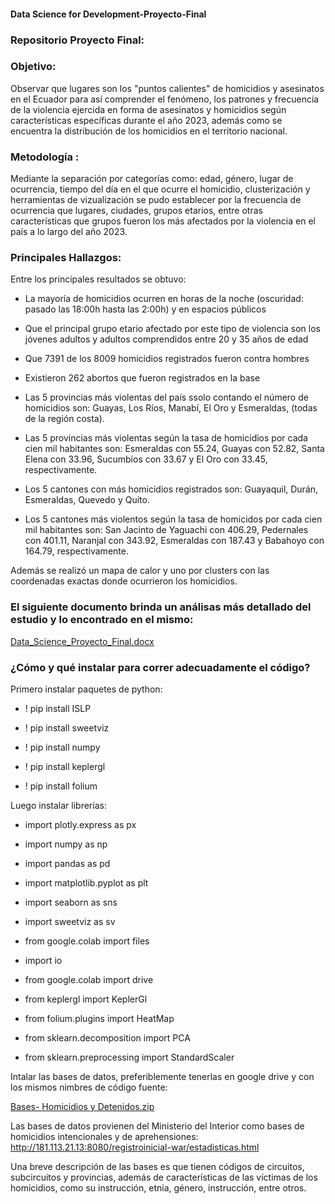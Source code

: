 #### Data Science for Development-Proyecto-Final

### Repositorio Proyecto Final:

### Objetivo:
Observar que lugares son los "puntos calientes" de homicidios y asesinatos en el Ecuador para así comprender el fenómeno, los patrones y frecuencia de la violencia ejercida en forma de asesinatos y homicidios según características específicas durante el año 2023, además como se encuentra la distribución de los homicidios en el territorio nacional. 

### Metodología :
Mediante la separación por categorías como: edad, género, lugar de ocurrencia, tiempo del día en el que ocurre el homicidio,  clusterización y herramientas de vizualización se pudo establecer por la frecuencia de ocurrencia que lugares, ciudades, grupos etarios, entre otras características que grupos fueron los más afectados por la violencia en el país a lo largo del año 2023.

### Principales Hallazgos:
Entre los principales resultados se obtuvo:

- La mayoría de homicidios ocurren en horas de la noche (oscuridad: pasado las 18:00h hasta las 2:00h) y en espacios públicos

- Que el principal grupo etario afectado por este tipo de violencia son los jóvenes adultos y adultos comprendidos entre 20 y 35 años de edad

- Que 7391 de los 8009 homicidios registrados fueron contra hombres

 - Existieron 262 abortos que fueron registrados en la base
 
 - Las 5 provincias más violentas del país ssolo contando el número de homicidios son: Guayas, Los Ríos, Manabí, El Oro y Esmeraldas, (todas de la región costa).

 - Las 5 provincias más violentas según la tasa de homicidios por cada cien mil habitantes son: Esmeraldas con 55.24, Guayas con 52.82, Santa Elena con 33.96, Sucumbíos con 33.67 y El Oro con 33.45, respectivamente.

 - Los 5 cantones con más homicidios registrados son: Guayaquil, Durán, Esmeraldas, Quevedo y Quito.

 - Los 5 cantones más violentos según la tasa de homicidos por cada cien mil habitantes son: San Jacinto de Yaguachi con 406.29, Pedernales con 401.11, Naranjal con 343.92, Esmeraldas con 187.43 y Babahoyo con 164.79, respectivamente.
 
 Además se realizó un mapa de calor y uno por clusters con las coordenadas exactas donde ocurrieron los homicidios.

 ### El siguiente documento brinda un análisas más detallado del estudio y lo encontrado en el mismo:
 
[Data_Science_Proyecto_Final.docx](https://github.com/KamiAvila/Data-Proyecto-Final/files/15284733/Data_Science_Proyecto_Final.docx)

### ¿Cómo y qué instalar para correr adecuadamente el código?

Primero instalar paquetes de python:

- ! pip install ISLP
  
- ! pip install sweetviz
  
- ! pip install numpy
  
- ! pip install keplergl
  
- ! pip install folium

Luego instalar librerías:

- import plotly.express as px

- import numpy as np

- import pandas as pd

- import matplotlib.pyplot as plt

- import seaborn as sns

- import sweetviz as sv

- from google.colab import files

- import io
  
- from google.colab import drive
  
- from keplergl import KeplerGl

- from folium.plugins import HeatMap

- from sklearn.decomposition import PCA

- from sklearn.preprocessing import StandardScaler

Intalar las bases de datos, preferiblemente tenerlas en google drive y con los mismos nimbres de código fuente:

[Bases- Homicidios y Detenidos.zip](https://github.com/KamiAvila/Data-Proyecto-Final/files/15284969/Bases-.Homicidios.y.Detenidos.zip)

Las bases de datos provienen del Ministerio del Interior como bases de homicidios intencionales y de aprehensiones: http://181.113.21.13:8080/registroinicial-war/estadisticas.html

Una breve descripción de las bases es que tienen códigos de circuitos, subcircuitos y provincias, además de características de las víctimas de los homicidios, como su instrucción, etnia, género, instrucción, entre otros.



